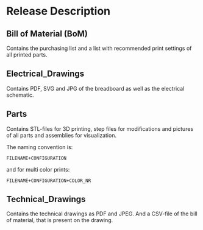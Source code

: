 # Release Description

## Bill of Material (BoM)
Contains the purchasing list and a list with recommended print settings of all printed parts.

## Electrical_Drawings
Contains PDF, SVG and JPG of the breadboard as well as the electrical schematic.

## Parts
Contains STL-files for 3D printing, step files for modifications and pictures of all parts and assemblies for visualization.

The naming convention is:

`FILENAME+CONFIGURATION`

and for multi color prints:

`FILENAME+CONFIGURATION+COLOR_NR`

## Technical_Drawings
Contains the technical drawings as PDF and JPEG. And a CSV-file of the bill of material, that is present on the drawing.